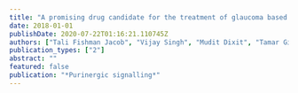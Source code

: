```yaml
---
title: "A promising drug candidate for the treatment of glaucoma based on a P2Y6-receptor agonist"
date: 2018-01-01
publishDate: 2020-07-22T01:16:21.110745Z
authors: ["Tali Fishman Jacob", "Vijay Singh", "Mudit Dixit", "Tamar Ginsburg-Shmuel", "Begoña Fonseca", "Jesus Pintor", "Moussa BH Youdim", "Dan T Major", "Orly Weinreb", "Bilha Fischer"]
publication_types: ["2"]
abstract: ""
featured: false
publication: "*Purinergic signalling*"
---
```


